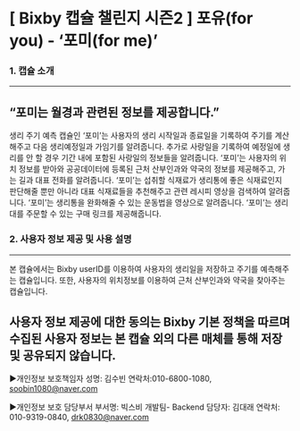 
[ Bixby  캡슐 챌린지 시즌2 ] 포유(for you) - **‘포미(for me)’**
==============================================================
### 1. 캡슐 소개
----------------
## “포미는 월경과 관련된 정보를 제공합니다.”

생리 주기 예측 캡슐인 ‘포미’는 사용자의 생리 시작일과 종료일을 기록하여 주기를 계산해주고 다음 생리예정일과 가임기를 알려줍니다. 
추가로 사랑일을 기록하여 예정일에 생리를 안 할 경우 기간 내에 포함된 사랑일의 정보들을 알려줍니다. 
‘포미’는 사용자의 위치 정보를 받아와 공공데이터에 등록된 근처 산부인과와 약국의 정보를 제공해주고, 가는 길과 대표 전화를 알려줍니다.
‘포미’는 섭취할 식재료가 생리통에 좋은 식재료인지 판단해줄 뿐만 아니라 대표 식재료들을 추천해주고 관련 레시피 영상을 검색하여 알려줍니다.
‘포미’는 생리통을 완화해줄 수 있는 운동법을 영상으로 알려줍니다.
‘포미’는 생리대를 주문할 수 있는 구매 링크를 제공해줍니다.

### 2. 사용자 정보 제공 및 사용 설명
-----------------------------------
본 캡슐에서는 Bixby userID를 이용하여 사용자의 생리일을 저장하고 주기를 예측해주는 캡슐입니다. 또한, 사용자의 위치정보를 이용하여 근처 산부인과와 약국을 찾아주는 캡슐입니다.

사용자 정보 제공에 대한 동의는 Bixby 기본 정책을 따르며 수집된 사용자 정보는 본 캡슐 외의 다른 매체를 통해 저장 및 공유되지 않습니다.
-------------------------------------------
▶개인정보 보호책임자
성명: 김수빈
연락처:010-6800-1080, soobin1080@naver.com

▶개인정보 보호 담당부서
부서명: 빅스비 개발팀- Backend
담당자: 김대래
연락처: 010-9319-0840, drk0830@naver.com 
